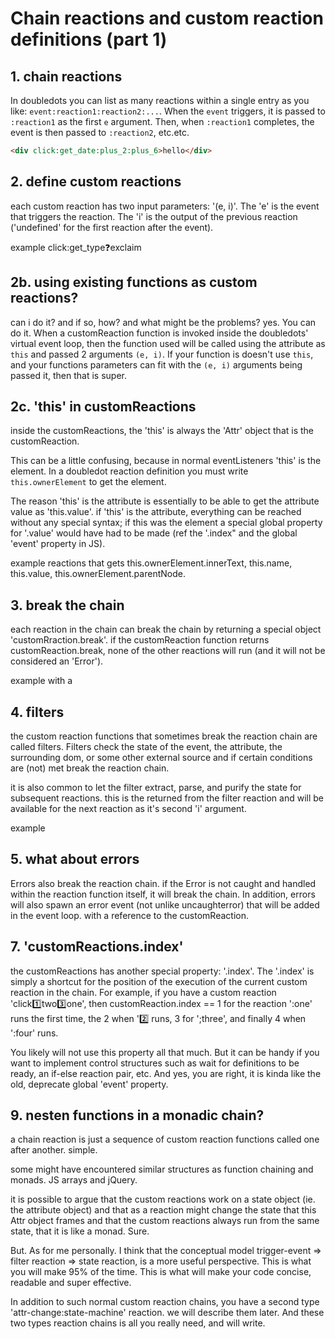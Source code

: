 # Chain reactions and custom reaction definitions (part 1)

## 1. chain reactions

In doubledots you can list as many reactions within a single entry as you like: `event:reaction1:reaction2:...`. When the `event` triggers, it is passed to `:reaction1` as the first `e`  argument. Then, when `:reaction1` completes, the event is then passed to `:reaction2`, etc.etc.

```html
<div click:get_date:plus_2:plus_6>hello</div>
```

## 2. define custom reactions

each custom reaction has two input parameters: '(e, i)'. The 'e' is the event that triggers the reaction. The 'i' is the output of the previous reaction ('undefined' for the first reaction after the event). 

example click:get_type:question:exclaim

## 2b. using existing functions as custom reactions?

can i do it? and if so, how? and what might be the problems?
yes. You can do it. When a customReaction function is invoked inside the doubledots' virtual event loop, then the function used will be called using the attribute as `this` and passed 2 arguments `(e, i)`. If your function is doesn't use `this`, and your functions parameters can fit with the `(e, i)` arguments being passed it, then that is super. 


## 2c. 'this' in customReactions

inside the customReactions, the 'this' is always the 'Attr' object that is the customReaction. 

This can be a little confusing, because in normal eventListeners 'this' is the element. In a doubledot reaction definition you must write `this.ownerElement` to get the element.

The reason 'this' is the attribute is essentially to be able to get the attribute value as 'this.value'. if 'this' is the attribute, everything can be reached without any special syntax; if this was the element a special global property for '.value' would have had to be made (ref the '.index" and the global 'event' property in JS).

example reactions that gets this.ownerElement.innerText, this.name, this.value, this.ownerElement.parentNode.

## 3. break the chain

each reaction in the chain can break the chain by returning a special object 'customRraction.break'. if the customReaction function returns customReaction.break, none of the other reactions will run (and it will not be considered an 'Error'). 

example with a 

## 4. filters

the custom reaction functions that sometimes break the reaction chain are called filters. Filters check the state of the event, the attribute, the surrounding dom, or some other external source and if certain conditions are (not) met break the reaction chain.

it is also common to let the filter extract, parse, and purify the state for subsequent reactions. this is the  returned from the filter reaction and will be available for the next reaction as it's second 'i' argument.

example

## 5. what about errors

Errors also break the reaction chain. if the Error is not caught and handled within the reaction function itself, it will break the chain. In addition, errors will also spawn an error event (not unlike uncaughterror) that will be added in the event loop. with a reference to the customReaction.

## 7. 'customReactions.index'

the customReactions has another special property: '.index'. The '.index' is simply a shortcut for the position of the execution of the current custom reaction in the chain. For example, if you have a custom reaction 'click:one:two:three:one', then customReaction.index == 1 for the reaction ':one' runs the first time, the 2 when ':two: runs, 3 for ';three', and finally 4 when ':four' runs.

You likely will not use this property all that much. But it can be handy if you want to implement control structures such as wait for definitions to be ready, an if-else reaction pair, etc. And yes, you are right, it is kinda like the old, deprecate global 'event' property.

## 9. nesten functions in a monadic chain?

a chain reaction is just a sequence of custom reaction functions called one after another. simple.

some might have encountered similar structures as function chaining and monads. JS arrays and jQuery. 
 
it is possible to argue that the custom reactions work on a state object (ie. the attribute object) and that as a reaction might change the state that this Attr object frames and that the custom reactions always run from the same state, that it is like a monad. Sure.

But. As for me personally. I think that the conceptual model trigger-event => filter reaction => state reaction, is a more useful perspective. This is what you will make 95% of the time. This is what will make your code concise, readable and super effective.

In addition to such normal custom reaction chains, you have a second type 'attr-change:state-machine' reaction. we will describe them later. And these two types reaction chains is all you really need, and will write.